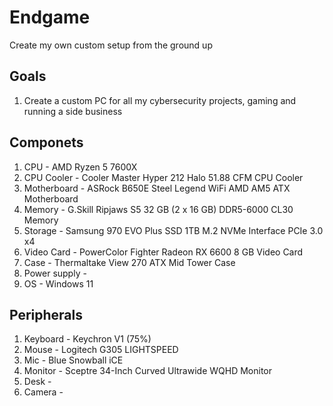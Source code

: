 # Endgame
Create my own custom setup from the ground up

## Goals

1. Create a custom PC for all my cybersecurity projects, gaming and running a side business

## Componets

1. CPU - AMD Ryzen 5 7600X
2. CPU Cooler - Cooler Master Hyper 212 Halo 51.88 CFM CPU Cooler
3. Motherboard - ASRock B650E Steel Legend WiFi AMD AM5 ATX Motherboard
4. Memory - G.Skill Ripjaws S5 32 GB (2 x 16 GB) DDR5-6000 CL30 Memory
5. Storage - Samsung 970 EVO Plus SSD 1TB M.2 NVMe Interface PCIe 3.0 x4
6. Video Card - PowerColor Fighter Radeon RX 6600 8 GB Video Card 
7. Case - Thermaltake View 270 ATX Mid Tower Case
8. Power supply - 
9. OS - Windows 11

## Peripherals

1. Keyboard - Keychron V1 (75%)
2. Mouse - Logitech G305 LIGHTSPEED
3. Mic - Blue Snowball iCE
4. Monitor - Sceptre 34-Inch Curved Ultrawide WQHD Monitor
5. Desk - 
6. Camera - 
